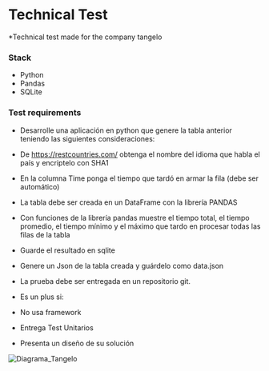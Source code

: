 # Technical Test
*Technical test made for the company tangelo
### Stack 

* Python 
* Pandas
* SQLite
### Test requirements

* Desarrolle una aplicación en python que genere la tabla anterior teniendo las siguientes consideraciones:


* De https://restcountries.com/ obtenga el nombre del idioma que habla el país y encriptelo con SHA1 

* En la columna Time ponga el tiempo que tardó en armar la fila (debe ser automático)

* La tabla debe ser creada en un DataFrame con la librería PANDAS 

* Con funciones de la librería pandas muestre el tiempo total, el tiempo promedio, el tiempo mínimo y el máximo que tardo en procesar todas las filas de la tabla

* Guarde el resultado en sqlite

* Genere un Json de la tabla creada y guárdelo como data.json

* La prueba debe ser entregada en un repositorio git.

* Es un plus si:
* No usa framework
* Entrega Test Unitarios
* Presenta un diseño de su solución

![Diagrama_Tangelo](https://user-images.githubusercontent.com/62122521/172021275-c80b2602-532a-4d7d-99e2-98051b2ae11e.jpg)
